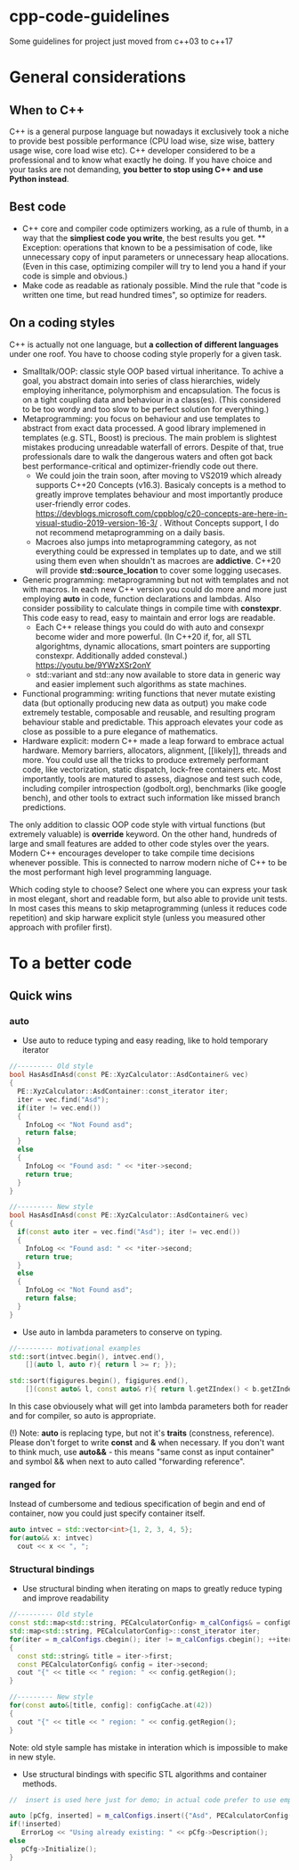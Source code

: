 # cpp-code-guidelines
Some guidelines for project just moved from c++03 to c++17

# General considerations

## When to C++
C++ is a general purpose language but nowadays it exclusively took a niche to provide best possible performance (CPU load wise, size wise, battery usage wise, core load wise etc). C++ developer considered to be a professional and to know what exactly he doing. If you have choice and your tasks are not demanding, **you better to stop using C++ and use Python instead**.

## Best code
* C++ core and compiler code optimizers working, as a rule of thumb, in a way that the **simpliest code you write**, the best results you get. 
** Exception: operations that known to be a pessimisation of code, like unnecessary copy of input parameters or unnecessary heap allocations. (Even in this case, optimizing compiler will try to lend you a hand if your code is simple and obvious.)
* Make code as readable as rationaly possible. Mind the rule that "code is written one time, but read hundred times", so optimize for readers.

## On a coding styles
C++ is actually not one language, but **a collection of different languages** under one roof. You have to choose coding style properly for a given task.
* Smalltalk/OOP: classic style OOP based virtual inheritance. To achive a goal, you abstract domain into series of class hierarchies, widely employing inheritance, polymorphism and encapsulation. The focus is on a tight coupling data and behaviour in a class(es). (This considered to be too wordy and too slow to be perfect solution for everything.)
* Metaprogramming: you focus on behaviour and use templates to abstract from exact data processed. A good library implemened in templates (e.g. STL, Boost) is precious. The main problem is slightest mistakes producing unreadable waterfall of errors. Despite of that, true professionals dare to walk the dangerous waters and often got back best performance-critical and optimizer-friendly code out there. 
  * We could join the train soon, after moving to VS2019 which already supports C++20 Concepts (v16.3). Basicaly concepts is a method to greatly improve templates behaviour and most importantly produce user-friendly error codes. https://devblogs.microsoft.com/cppblog/c20-concepts-are-here-in-visual-studio-2019-version-16-3/ . Without Concepts support, I do not recommend metaprogramming on a daily basis.
  * Macroes also jumps into metaprogramming category, as not everything could be expressed in templates up to date, and we still using them even when shouldn't as macroes are **addictive**. C++20 will provide **std::source_location** to cover some logging usecases.
* Generic programming: metaprogramming but not with templates and not with macros. In each new C++ version you could do more and more just employing **auto** in code, function declarations and lambdas. Also consider possibility to calculate things in compile time with **constexpr**. This code easy to read, easy to maintain and error logs are readable.
  * Each C++ release things you could do with auto and consexpr become wider and more powerful. (In C++20 if, for, all STL algorightms, dynamic allocations, smart pointers are supporting constexpr. Additionally added consteval.) https://youtu.be/9YWzXSr2onY
  * std::variant and std::any now available to store data in generic way and easier implement such algorithms as state machines.
* Functional programming: writing functions that never mutate existing data (but optionally producing new data as output) you make code extremely testable, composable and reusable, and resulting program behaviour stable and predictable. This approach elevates your code as close as possible to a pure elegance of mathematics.
* Hardware explicit: modern C++ made a leap forward to embrace actual hardware. Memory barriers, allocators, alignment, [[likely]], threads and more. You could use all the tricks to produce extremely performant code, like vectorization, static dispatch, lock-free containers etc. Most importantly, tools are matured to assess, diagnose and test such code, including compiler introspection (godbolt.org), benchmarks (like google bench), and other tools to extract such information like missed branch predictions.

The only addition to classic OOP code style with virtual functions (but extremely valuable) is **override** keyword.
On the other hand, hundreds of large and small features are added to other code styles over the years.
Modern C++ encourages developer to take compile time decisions whenever possible. This is connected to narrow modern niche of C++ to be the most performant high level programming language.

Which coding style to choose? Select one where you can express your task in most elegant, short and readable form, but also able to provide unit tests. In most cases this means to skip metaprogramming (unless it reduces code repetition) and skip harware explicit style (unless you measured other approach with profiler first).

# To a better code

## Quick wins

### auto
* Use auto to reduce typing and easy reading, like to hold temporary iterator
```C++
//--------- Old style
bool HasAsdInAsd(const PE::XyzCalculator::AsdContainer& vec)
{
  PE::XyzCalculator::AsdContainer::const_iterator iter;
  iter = vec.find("Asd");
  if(iter != vec.end())
  {
    InfoLog << "Not Found asd";
    return false;
  }
  else
  {
    InfoLog << "Found asd: " << *iter->second;
    return true;
  }
}

//--------- New style
bool HasAsdInAsd(const PE::XyzCalculator::AsdContainer& vec)
{
  if(const auto iter = vec.find("Asd"); iter != vec.end())
  {
    InfoLog << "Found asd: " << *iter->second;
    return true;
  }
  else
  {
    InfoLog << "Not Found asd";
    return false;
  }
}

```
* Use auto in lambda parameters to conserve on typing.
```C++
//--------- motivational examples
std::sort(intvec.begin(), intvec.end(),
    [](auto l, auto r){ return l >= r; });

std::sort(figigures.begin(), figigures.end(),
    [](const auto& l, const auto& r){ return l.getZIndex() < b.getZIndex(); });
```
In this case obviousely what will get into lambda parameters both for reader and for compiler, so auto is appropriate.

(!) Note: **auto** is replacing type, but not it's **traits** (constness, reference). Please don't forget to write **const** and **&** when necessary. If you don't want to think much, use **auto&&** - this means "same const as input container" and symbol && when next to auto called "forwarding reference".

### ranged for
Instead of cumbersome and tedious specification of begin and end of container, now you could just specify container itself.
```C++
auto intvec = std::vector<int>{1, 2, 3, 4, 5};
for(auto&& x: intvec)
  cout << x << ", ";
```

### Structural bindings
* Use structural binding when iterating on maps to greatly reduce typing and improve readability
```C++
//--------- Old style
const std::map<std::string, PECalculatorConfig> m_calConfigs& = configCache[42];
std::map<std::string, PECalculatorConfig>::const_iterator iter;
for(iter = m_calConfigs.cbegin(); iter != m_calConfigs.cbegin(); ++iter)
{
  const std::string& title = iter->first;
  const PECalculatorConfig& config = iter->second;
  cout "{" << title << " region: " << config.getRegion();
}

//--------- New style
for(const auto&[title, config]: configCache.at(42))
{
  cout "{" << title << " region: " << config.getRegion();
}
```
Note: old style sample has mistake in interation which is impossible to make in new style.

* Use structural bindings with specific STL algorithms and container methods.
```C++
//  insert is used here just for demo; in actual code prefer to use emplace and try_emplace in such cases instead

auto [pCfg, inserted] = m_calConfigs.insert({"Asd", PECalculatorConfig()});
if(!inserted)
   ErrorLog << "Using already existing: " << pCfg->Description();
else
   pCfg->Initialize();
}
```

